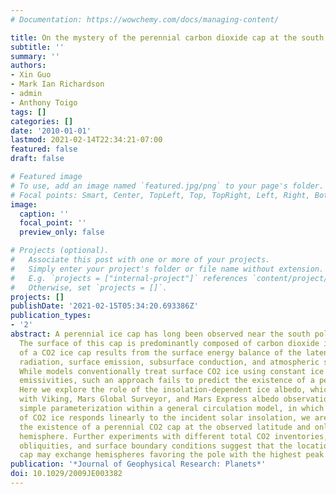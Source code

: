 ```yaml
---
# Documentation: https://wowchemy.com/docs/managing-content/

title: On the mystery of the perennial carbon dioxide cap at the south pole of Mars
subtitle: ''
summary: ''
authors:
- Xin Guo
- Mark Ian Richardson
- admin
- Anthony Toigo
tags: []
categories: []
date: '2010-01-01'
lastmod: 2021-02-14T22:34:21-07:00
featured: false
draft: false

# Featured image
# To use, add an image named `featured.jpg/png` to your page's folder.
# Focal points: Smart, Center, TopLeft, Top, TopRight, Left, Right, BottomLeft, Bottom, BottomRight.
image:
  caption: ''
  focal_point: ''
  preview_only: false

# Projects (optional).
#   Associate this post with one or more of your projects.
#   Simply enter your project's folder or file name without extension.
#   E.g. `projects = ["internal-project"]` references `content/project/deep-learning/index.md`.
#   Otherwise, set `projects = []`.
projects: []
publishDate: '2021-02-15T05:34:20.693386Z'
publication_types:
- '2'
abstract: A perennial ice cap has long been observed near the south pole of Mars.
  The surface of this cap is predominantly composed of carbon dioxide ice. The retention
  of a CO2 ice cap results from the surface energy balance of the latent heat, solar
  radiation, surface emission, subsurface conduction, and atmospheric sensible heat.
  While models conventionally treat surface CO2 ice using constant ice albedos and
  emissivities, such an approach fails to predict the existence of a perennial cap.
  Here we explore the role of the insolation‐dependent ice albedo, which agrees well
  with Viking, Mars Global Surveyor, and Mars Express albedo observations. Using a
  simple parameterization within a general circulation model, in which the albedo
  of CO2 ice responds linearly to the incident solar insolation, we are able to predict
  the existence of a perennial CO2 cap at the observed latitude and only in the southern
  hemisphere. Further experiments with different total CO2 inventories, planetary
  obliquities, and surface boundary conditions suggest that the location of the residual
  cap may exchange hemispheres favoring the pole with the highest peak insolation.
publication: '*Journal of Geophysical Research: Planets*'
doi: 10.1029/2009JE003382
---
```

